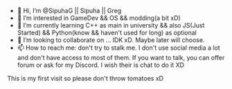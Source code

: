 - 👋 Hi, I’m @SipuhaG || Sipuha || Greg
- 👀 I’m interested in GameDev && OS && modding(a bit xD)
- 🌱 I’m currently learning C++ as main in university && also JS(Just Started) && Python(know && haven't used for long) as optional
- 💞️ I’m looking to collaborate on ... IDK xD. Maybe later will choose.
- 📫 How to reach me: don't try to stalk me. I don't use social media a lot and don't have access to most of them. If you want to talk, you can offer forum or ask for
my Discord. I wish their is chat to do it XD

<!---
SipuhaG/SipuhaG is a ✨ special ✨ repository because its `README.md` (this file) appears on your GitHub profile.
You can click the Preview link to take a look at your changes.
--->

This is my first visit so please don't throw tomatoes xD
